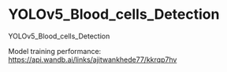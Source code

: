 # YOLOv5_Blood_cells_Detection
YOLOv5_Blood_cells_Detection 

Model training performance:  https://api.wandb.ai/links/ajitwankhede77/kkrqp7hv
